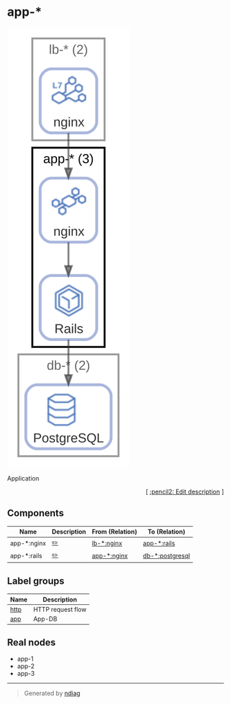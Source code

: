 # app-*

![diagram](node-app-_.svg)

Application


<p align="right">
  [ <a href="../input/ndiag.descriptions/_node-app-_.md">:pencil2: Edit description</a> ]
<p>

## Components

| Name | Description | From (Relation) | To (Relation) |
| --- | --- | --- | --- |
| app-*:nginx |  <a href="../input/ndiag.descriptions/_component-app-__nginx.md">:pencil2:</a> | [lb-*:nginx](node-lb-_.md) | [app-*:rails](node-app-_.md) |
| app-*:rails |  <a href="../input/ndiag.descriptions/_component-app-__rails.md">:pencil2:</a> | [app-*:nginx](node-app-_.md) | [db-*:postgresql](node-db-_.md) |

## Label groups

| Name | Description |
| --- | --- |
| [http](label-http.md) | HTTP request flow |
| [app](label-app.md) | App-DB |
## Real nodes

- app-1
- app-2
- app-3

---

> Generated by [ndiag](https://github.com/k1LoW/ndiag)

